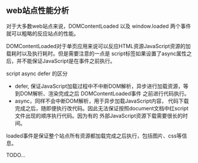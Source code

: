 ## web站点性能分析

对于大多数web站点来说，DOMContentLoaded 以及 window.loaded 两个事件就可以粗略的反应站点的性能。

DOMContentLoaded对于单页应用来说可以反应HTML资源JavaScript资源的加载耗时以及执行耗时。但是需要注意的一点是
script标签如果设置了async属性之后，并不能保证JavaScript是在事件之前执行。

script async defer 的区分
- defer, 保证JavaScript加载过程中不中断DOM解析，异步进行加载资源，等到DOM解析、渲染完成之后 DOMContentLoaded事件
  之前进行代码执行。
- async，同样不会中断DOM解析，用于异步加载JavaScript内容，
  代码下载完成之后，随即便执行改代码。因此无法保证按照document文档中红script文件出现的顺序执行代码。因为有的
  外部JavaScript资源下载需要很长的时间。

loaded事件是保证整个站点所有资源都加载完成之后执行，包括图片、css等信息。

 <link rel="dns-prefetch" href="//static.pkfare.com"/>

TODO...
